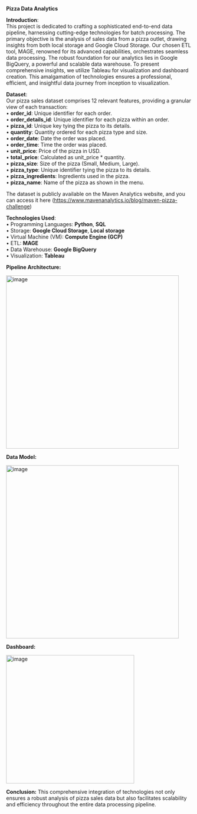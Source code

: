**Pizza Data Analytics**

**Introduction**:\
This project is dedicated to crafting a sophisticated end-to-end data pipeline, harnessing cutting-edge technologies for batch processing. The primary objective is the analysis of sales data from a pizza outlet, drawing insights from both local storage and Google Cloud Storage. Our chosen ETL tool, MAGE, renowned for its advanced capabilities, orchestrates seamless data processing. The robust foundation for our analytics lies in Google BigQuery, a powerful and scalable data warehouse. To present comprehensive insights, we utilize Tableau for visualization and dashboard creation. This amalgamation of technologies ensures a professional, efficient, and insightful data journey from inception to visualization.


**Dataset**:\
Our pizza sales dataset comprises 12 relevant features, providing a granular view of each transaction:\
•	**order_id**: Unique identifier for each order.\
•	**order_details_id**: Unique identifier for each pizza within an order.\
•	**pizza_id**: Unique key tying the pizza to its details.\
•	**quantity**: Quantity ordered for each pizza type and size.\
•	**order_date**: Date the order was placed.\
•	**order_time**: Time the order was placed.\
•	**unit_price**: Price of the pizza in USD.\
•	**total_price**: Calculated as unit_price * quantity.\
•	**pizza_size**: Size of the pizza (Small, Medium, Large).\
•	**pizza_type**: Unique identifier tying the pizza to its details.\
•	**pizza_ingredients**: Ingredients used in the pizza.\
•	**pizza_name**: Name of the pizza as shown in the menu.

The dataset is publicly available on the Maven Analytics website, and you can access it here (https://www.mavenanalytics.io/blog/maven-pizza-challenge)

**Technologies Used**:\
•	Programming Languages: **Python**, **SQL**\
•	Storage: **Google Cloud Storage**, **Local storage**\
•	Virtual Machine (VM): **Compute Engine (GCP)**\
•	ETL: **MAGE**\
•	Data Warehouse: **Google BigQuery**\
•	Visualization: **Tableau**






**Pipeline Architecture:**

<img width="468" alt="image" src="https://github.com/DhanuSaswanth/pizza_data_pipeline/assets/149637516/2a2c27a7-2f82-4f98-8438-48ac512cfe5e">

**Data Model:**
 
 <img width="468" alt="image" src="https://github.com/DhanuSaswanth/pizza_data_pipeline/assets/149637516/70e144db-792e-4ccc-80f5-79976f26014f">

**Dashboard:**
 
 <img width="347" alt="image" src="https://github.com/DhanuSaswanth/pizza_data_pipeline/assets/149637516/eef1bc5a-32d4-4b8e-98e7-6fc1d0a01cc4">

 
**Conclusion:**
This comprehensive integration of technologies not only ensures a robust analysis of pizza sales data but also facilitates scalability and efficiency throughout the entire data processing pipeline.

